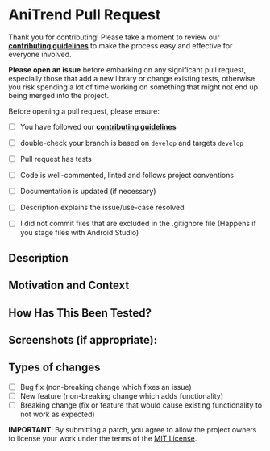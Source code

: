 # AniTrend Pull Request

Thank you for contributing! Please take a moment to review our [**contributing guidelines**](https://github.com/AniTrend/anitrend-v2/blob/master/CONTRIBUTING.md)
to make the process easy and effective for everyone involved.

**Please open an issue** before embarking on any significant pull request, especially those that
add a new library or change existing tests, otherwise you risk spending a lot of time working
on something that might not end up being merged into the project.

Before opening a pull request, please ensure:
<!--- Go over all the following points, and put an `x` in all the boxes that apply. -->
<!--- If you're unsure about any of these, don't hesitate to ask. We're here to help! -->

- [ ] You have followed our [**contributing guidelines**](https://github.com/AniTrend/anitrend-v2/blob/master/CONTRIBUTING.md)
- [ ] double-check your branch is based on `develop` and targets `develop` 
- [ ] Pull request has tests
- [ ] Code is well-commented, linted and follows project conventions
- [ ] Documentation is updated (if necessary)
- [ ] Description explains the issue/use-case resolved
- [ ] I did not commit files that are excluded in the .gitignore file (Happens if you stage files with Android Studio)


## Description
<!--- Describe your changes in detail -->

## Motivation and Context
<!--- Why is this change required? What problem does it solve? -->
<!--- If it fixes an open issue, please link to the issue here. -->

## How Has This Been Tested?
<!--- Please describe in detail how you tested your changes. -->
<!--- Include details of your testing environment, tests ran to see how -->
<!--- your change affects other areas of the code, etc. -->

## Screenshots (if appropriate):

## Types of changes
<!--- What types of changes does your code introduce? Put an `x` in all the boxes that apply: -->
- [ ] Bug fix (non-breaking change which fixes an issue)
- [ ] New feature (non-breaking change which adds functionality)
- [ ] Breaking change (fix or feature that would cause existing functionality to not work as expected)

<!--- Be kind to code reviewers, please try to keep pull requests as small and focused as possible :) -->

**IMPORTANT**: By submitting a patch, you agree to allow the project
owners to license your work under the terms of the [MIT License](https://github.com/AniTrend/anitrend-v2/blob/master/LICENSE.md).

